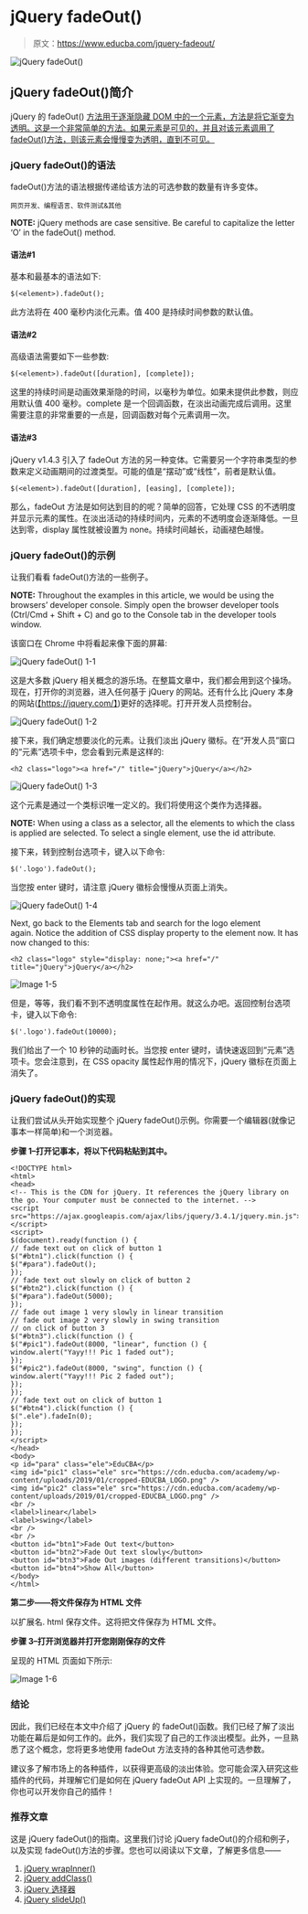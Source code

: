 # jQuery fadeOut()

> 原文：<https://www.educba.com/jquery-fadeout/>

![jQuery fadeOut()](img/37e28f6ae2447bd4bf41defca0516e8c.png)



## jQuery fadeOut()简介

jQuery 的 fadeOut() [方法用于逐渐隐藏 DOM 中的一个元素，方法是将它渐变为透明。这是一个非常简单的方法。如果元素是可见的，并且对该元素调用了 fadeOut()方法，则该元素会慢慢变为透明，直到不可见。](https://www.educba.com/jquery-methods/)

### jQuery fadeOut()的语法

fadeOut()方法的语法根据传递给该方法的可选参数的数量有许多变体。

<small>网页开发、编程语言、软件测试&其他</small>

**NOTE:** jQuery methods are case sensitive. Be careful to capitalize the letter ‘O’ in the fadeOut() method.

#### 语法#1

基本和最基本的语法如下:

```
$(<element>).fadeOut();
```

此方法将在 400 毫秒内淡化元素。值 400 是持续时间参数的默认值。

#### 语法#2

高级语法需要如下一些参数:

```
$(<element>).fadeOut([duration], [complete]);
```

这里的持续时间是动画效果渐隐的时间，以毫秒为单位。如果未提供此参数，则应用默认值 400 毫秒。complete 是一个回调函数，在淡出动画完成后调用。这里需要注意的非常重要的一点是，回调函数对每个元素调用一次。

#### 语法#3

jQuery v1.4.3 引入了 fadeOut 方法的另一种变体。它需要另一个字符串类型的参数来定义动画期间的过渡类型。可能的值是“摆动”或“线性”，前者是默认值。

```
$(<element>).fadeOut([duration], [easing], [complete]);
```

那么，fadeOut 方法是如何达到目的的呢？简单的回答，它处理 CSS 的不透明度并显示元素的属性。在淡出活动的持续时间内，元素的不透明度会逐渐降低。一旦达到零，display 属性就被设置为 none。持续时间越长，动画褪色越慢。

### jQuery fadeOut()的示例

让我们看看 fadeOut()方法的一些例子。

**NOTE:** Throughout the examples in this article, we would be using the browsers’ developer console. Simply open the browser developer tools (Ctrl/Cmd + Shift + C) and go to the Console tab in the developer tools window.

该窗口在 Chrome 中将看起来像下面的屏幕:

![jQuery fadeOut() 1-1](img/4f33f300b93589272b671f6139804a97.png)



这是大多数 jQuery 相关概念的游乐场。在整篇文章中，我们都会用到这个操场。现在，打开你的浏览器，进入任何基于 jQuery 的网站。还有什么比 jQuery 本身的网站([<u>【https://jquery.com/】</u>](https://jquery.com/))更好的选择呢。打开开发人员控制台。

![jQuery fadeOut() 1-2](img/cc97e14a5be45cb957c96b5e78754d7d.png)



接下来，我们确定想要淡化的元素。让我们淡出 jQuery 徽标。在“开发人员”窗口的“元素”选项卡中，您会看到元素是这样的:

```
<h2 class="logo"><a href="/" title="jQuery">jQuery</a></h2>
```

![jQuery fadeOut() 1-3](img/b1545dfe2e2914c8906bf6c2dff5047f.png)



这个元素是通过一个类标识唯一定义的。我们将使用这个类作为选择器。

**NOTE:** When using a class as a selector, all the elements to which the class is applied are selected. To select a single element, use the id attribute.

接下来，转到控制台选项卡，键入以下命令:

```
$('.logo').fadeOut();
```

当您按 enter 键时，请注意 jQuery 徽标会慢慢从页面上消失。

![jQuery fadeOut() 1-4](img/3a5ddb4d65428f3d025ae7a489aa59ab.png)



Next, go back to the Elements tab and search for the logo element again. Notice the addition of CSS display property to the element now. It has now changed to this:

```
<h2 class="logo" style="display: none;"><a href="/" title="jQuery">jQuery</a></h2>
```

![Image 1-5](img/8367f0e1d9d56ff9c95df32c08a2fab1.png)



但是，等等，我们看不到不透明度属性在起作用。就这么办吧。返回控制台选项卡，键入以下命令:

```
$('.logo').fadeOut(10000);
```

我们给出了一个 10 秒钟的动画时长。当您按 enter 键时，请快速返回到“元素”选项卡。您会注意到，在 CSS opacity 属性起作用的情况下，jQuery 徽标在页面上消失了。

### jQuery fadeOut()的实现

让我们尝试从头开始实现整个 jQuery fadeOut()示例。你需要一个编辑器(就像记事本一样简单)和一个浏览器。

**步骤 1–打开记事本，将以下代码粘贴到其中。**

```
<!DOCTYPE html>
<html>
<head>
<!-- This is the CDN for jQuery. It references the jQuery library on the go. Your computer must be connected to the internet. -->
<script src="https://ajax.googleapis.com/ajax/libs/jquery/3.4.1/jquery.min.js"></script>
<script>
$(document).ready(function () {
// fade text out on click of button 1
$("#btn1").click(function () {
$("#para").fadeOut();
});
// fade text out slowly on click of button 2
$("#btn2").click(function () {
$("#para").fadeOut(5000);
});
// fade out image 1 very slowly in linear transition
// fade out image 2 very slowly in swing transition
// on click of button 3
$("#btn3").click(function () {
$("#pic1").fadeOut(8000, "linear", function () {
window.alert("Yayy!!! Pic 1 faded out");
});
$("#pic2").fadeOut(8000, "swing", function () {
window.alert("Yayy!!! Pic 2 faded out");
});
});
// fade text out on click of button 1
$("#btn4").click(function () {
$(".ele").fadeIn(0);
});
});
</script>
</head>
<body>
<p id="para" class="ele">EduCBA</p>
<img id="pic1" class="ele" src="https://cdn.educba.com/academy/wp-content/uploads/2019/01/cropped-EDUCBA_LOGO.png" />
<img id="pic2" class="ele" src="https://cdn.educba.com/academy/wp-content/uploads/2019/01/cropped-EDUCBA_LOGO.png" />
<br />
<label>linear</label>
<label>swing</label>
<br />
<br />
<button id="btn1">Fade Out text</button>
<button id="btn2">Fade Out text slowly</button>
<button id="btn3">Fade Out images (different transitions)</button>
<button id="btn4">Show All</button>
</body>
</html>
```

****第二步——将文件保存为 HTML 文件****

以扩展名. html 保存文件。这将把文件保存为 HTML 文件。

**步骤 3–打开浏览器并打开您刚刚保存的文件**

呈现的 HTML 页面如下所示:

![Image 1-6](img/dd1691b6bd696b5005f3df7302d0f23a.png)



### 结论

因此，我们已经在本文中介绍了 jQuery 的 fadeOut()函数。我们已经了解了淡出功能在幕后是如何工作的。此外，我们实现了自己的工作淡出模型。此外，一旦熟悉了这个概念，您将更多地使用 fadeOut 方法支持的各种其他可选参数。

建议多了解市场上的各种插件，以获得更高级的淡出体验。您可能会深入研究这些插件的代码，并理解它们是如何在 jQuery fadeOut API 上实现的。一旦理解了，你也可以开发你自己的插件！

### 推荐文章

这是 jQuery fadeOut()的指南。这里我们讨论 jQuery fadeOut()的介绍和例子，以及实现 fadeOut()方法的步骤。您也可以阅读以下文章，了解更多信息——

1.  [jQuery wrapInner()](https://www.educba.com/jquery-wrapinner/)
2.  [jQuery addClass()](https://www.educba.com/jquery-addclass/)
3.  [jQuery 选择器](https://www.educba.com/jquery-elements/)
4.  [jQuery slideUp()](https://www.educba.com/jquery-slideup/)





